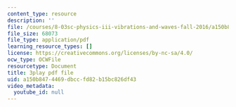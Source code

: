 ```yaml
---
content_type: resource
description: ''
file: /courses/8-03sc-physics-iii-vibrations-and-waves-fall-2016/a150b8474469dbccfd82b15bc826df43_RhIh1zw0-BM.pdf
file_size: 68073
file_type: application/pdf
learning_resource_types: []
license: https://creativecommons.org/licenses/by-nc-sa/4.0/
ocw_type: OCWFile
resourcetype: Document
title: 3play pdf file
uid: a150b847-4469-dbcc-fd82-b15bc826df43
video_metadata:
  youtube_id: null
---
```


